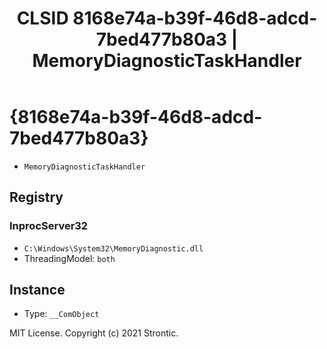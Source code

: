 ﻿---
title: "CLSID 8168e74a-b39f-46d8-adcd-7bed477b80a3 | MemoryDiagnosticTaskHandler"
excerpt: What is COM-Object CLSID 8168e74a-b39f-46d8-adcd-7bed477b80a3?
---

# {8168e74a-b39f-46d8-adcd-7bed477b80a3}

* `MemoryDiagnosticTaskHandler`

## Registry


### InprocServer32

* `C:\Windows\System32\MemoryDiagnostic.dll`
* ThreadingModel: `both`

## Instance

* Type: `__ComObject`

MIT License. Copyright (c) 2021 Strontic.


